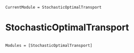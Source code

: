 ```@meta
CurrentModule = StochasticOptimalTransport
```

# StochasticOptimalTransport

```@index
```

```@autodocs
Modules = [StochasticOptimalTransport]
```
